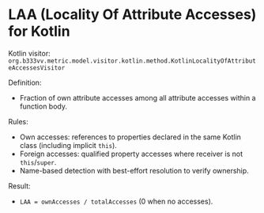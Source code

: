 # LAA (Locality Of Attribute Accesses) for Kotlin

Kotlin visitor: `org.b333vv.metric.model.visitor.kotlin.method.KotlinLocalityOfAttributeAccessesVisitor`

Definition:
- Fraction of own attribute accesses among all attribute accesses within a function body.

Rules:
- Own accesses: references to properties declared in the same Kotlin class (including implicit `this`).
- Foreign accesses: qualified property accesses where receiver is not `this`/`super`.
- Name-based detection with best-effort resolution to verify ownership.

Result:
- `LAA = ownAccesses / totalAccesses` (0 when no accesses).
